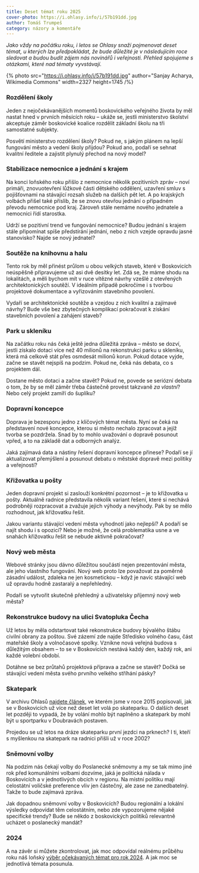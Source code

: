 ```yaml
---
title: Deset témat roku 2025
cover-photo: https://i.ohlasy.info/i/57b191dd.jpg
author: Tomáš Trumpeš
category: názory a komentáře
---
```


*Jako vždy na počátku roku, i letos se Ohlasy snaží pojmenovat deset témat, u kterých lze předpokládat, že bude důležité je v následujícím roce sledovat a budou budit zájem nás novinářů i veřejnosti. Přehled spojujeme s otázkami, které nad tématy vyvstávají.*

{% photo src="https://i.ohlasy.info/i/57b191dd.jpg" author="Sanjay Acharya, Wikimedia Commons" width=2327 height=1745 /%}

### Rozdělení školy

Jeden z nejočekávanějších momentů boskovického veřejného života by měl nastat hned v prvních měsících roku – ukáže se, jestli ministerstvo školství akceptuje záměr boskovické koalice rozdělit základní školu na tři samostatné subjekty. 

Posvětí ministerstvo rozdělení školy? Pokud ne, s jakým plánem na lepší fungování město a vedení školy přijdou? Pokud ano, podaří se sehnat kvalitní ředitele a zajistit plynulý přechod na nový model?

### Stabilizace nemocnice a jednání s krajem

Na konci loňského roku přišlo z nemocnice několik pozitivních zpráv – noví primáři, znovuotevření lůžkové části dětského oddělení, uzavření smluv s pojišťovnami na stávající rozsah služeb na dalších pět let. A po krajských volbách přišel také příslib, že se znovu otevřou jednání o případném převodu nemocnice pod kraj. Zároveň stále nemáme nového jednatele a nemocnici řídí starostka.

Udrží se pozitivní trend ve fungování nemocnice? Budou jednání s krajem stále připomínat spíše předstírání jednání, nebo z nich vzejde opravdu jasné stanovisko? Najde se nový jednatel?

### Soutěže na knihovnu a halu

Tento rok by měl přinést průlom u obou velkých staveb, které v Boskovicích neúspěšně připravujeme už asi dvě desítky let. Zdá se, že máme shodu na lokalitách, a měli bychom mít v ruce vítězné návrhy vzešlé z otevřených architektonických soutěží. V ideálním případě pokročíme i s tvorbou projektové dokumentace a vyřizováním stavebního povolení.

Vydaří se architektonické soutěže a vzejdou z nich kvalitní a zajímavé návrhy? Bude vše bez zbytečných komplikací pokračovat k získání stavebních povolení a zahájení staveb?

### Park u skleníku

Na začátku roku nás čeká ještě jedna důležitá zpráva – město se dozví, jestli získalo dotaci více než 40 milionů na rekonstrukci parku u skleníku, která má celkově stát přes osmdesát milionů korun. Pokud dotace vyjde, začne se stavět nejspíš na podzim. Pokud ne, čeká nás debata, co s projektem dál.

Dostane město dotaci a začne stavět? Pokud ne, povede se seriózní debata o tom, že by se měl záměr třeba částečně provést takzvaně *za vlastní*? Nebo celý projekt zamíří do šuplíku?

### Dopravní koncepce

Doprava je bezesporu jedno z klíčových témat města. Nyní se čeká na představení nové koncepce, kterou si město nechalo zpracovat a jejíž tvorba se pozdržela. Snad by to mohlo uvažování o dopravě posunout vpřed, a to na základě dat a odborných analýz.

Jaká zajímavá data a nástiny řešení dopravní koncepce přinese? Podaří se jí aktualizovat přemýšlení a posunout debatu o městské dopravě mezi politiky a veřejností?

### Křižovatka u pošty

Jeden dopravní projekt si zaslouží konkrétní pozornost – je to křižovatka u pošty. Aktuálně radnice představila několik variant řešení, které si nechává podrobněji rozpracovat a zvažuje jejich výhody a nevýhody. Pak by se mělo rozhodnout, jak křižovatku řešit.

Jakou variantu stávající vedení města vyhodnotí jako nejlepší? A podaří se najít shodu i s opozicí? Nebo je možné, že celá problematika usne a ve snahách křižovatku řešit se nebude aktivně pokračovat?

### Nový web města

Webové stránky jsou dávno důležitou součástí nejen prezentování města, ale jeho vlastního fungování. Nový web proto lze považovat za poměrně zásadní událost, zdaleka ne jen kosmetickou – když je navíc stávající web už opravdu hodně zastaralý a nepřehledný.

Podaří se vytvořit skutečně přehledný a uživatelsky příjemný nový web města?

### Rekonstrukce budovy na ulici Svatopluka Čecha

Už letos by měla odstartovat také rekonstrukce budovy bývalého štábu civilní obrany za poštou. Své zázemí zde najde Středisko volného času, část mateřské školy a volnočasové spolky. Vznikne nová veřejná budova s důležitým obsahem – to se v Boskovicích nestává každý den, každý rok, ani každé volební období.

Dotáhne se bez průtahů projektová příprava a začne se stavět? Dočká se stávající vedení města svého prvního velkého stříhání pásky?

### Skatepark

V archivu Ohlasů [najdete článek](https://ohlasy.info/clanky/2015/06/skatepark.html), ve kterém jsme v roce 2015 popisovali, jak se v Boskovicích už více než deset let volá po skateparku. O dalších deset let později to vypadá, že by volání mohlo být naplněno a skatepark by mohl být u sportparku v Doubravách postaven.

Projedou se už letos na dráze skateparku první jezdci na prknech? I ti, kteří s myšlenkou na skatepark na radnici přišli už v roce 2002?

### Sněmovní volby

Na podzim nás čekají volby do Poslanecké sněmovny a my se tak mimo jiné rok před komunálními volbami dozvíme, jaká je politická nálada v Boskovicích a v jednotlivých obcích v regionu. Na místní politiku mají celostátní voličské preference vliv jen částečný, ale zase ne zanedbatelný. Takže to bude zajímavá zpráva.

Jak dopadnou sněmovní volby v Boskovicích? Budou regionální a lokální výsledky odpovídat těm celostátním, nebo zde vypozorujeme nějaké specifické trendy? Bude se někdo z boskovických politiků relevantně ucházet o poslanecký mandát?

### 2024

A na závěr si můžete zkontrolovat, jak moc odpovídal reálnému průběhu roku náš loňský [výběr očekávaných témat pro rok 2024](https://ohlasy.info/clanky/2024/01/temata-roku.html). A jak moc se jednotlivá témata posunula.